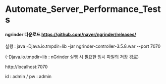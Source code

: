 # Automate_Server_Performance_Tests

#### ngrinder 다운로드 https://github.com/naver/ngrinder/releases/

실행 : java -Djava.io.tmpdir=lib -jar ngrinder-controller-3.5.8.war --port 7070

(-Djava.io.tmpdir=lib : nGrinder 실행 시 필요한 임시 파일의 저장 경로)


http://localhost:7070

id : admin / pw : admin
